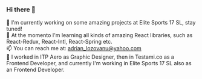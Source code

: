 ### Hi there 👋
🔭 I'm currently working on some amazing projects at Elite Sports 17 SL, stay tuned! </br>
🌱 At the momento I'm learning all kinds of amazing React libraries, such as React-Redux, React-Intl, React-Spring etc.</br>
📫 You can reach me at: adrian_lozovanu@yahoo.com</br>
🤔 I worked in ITP Aero as Graphic Designer, then in Testami.co as a Frontend Developer, and currently I'm working in Elite Sports 17 SL also as an Frontend Developer.</br>
<!--
**abn5x/abn5x** is a ✨ _special_ ✨ repository because its `README.md` (this file) appears on your GitHub profile.

Here are some ideas to get you started:

- 🔭 I’m currently working on ...
- 🌱 I’m currently learning ...
- 👯 I’m looking to collaborate on ...
- 🤔 I’m looking for help with ...
- 💬 Ask me about ...
- 📫 How to reach me: ...
- 😄 Pronouns: ...
- ⚡ Fun fact: ...
-->

